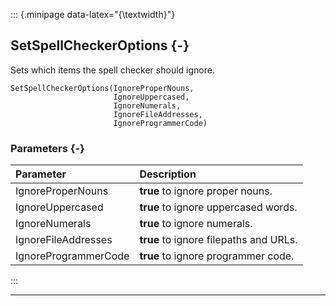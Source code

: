 ::: {.minipage data-latex="{\textwidth}"}
## SetSpellCheckerOptions {-}

Sets which items the spell checker should ignore.

```{sql}
SetSpellCheckerOptions(IgnoreProperNouns,
                       IgnoreUppercased,
                       IgnoreNumerals,
                       IgnoreFileAddresses,
                       IgnoreProgrammerCode)
```

### Parameters {-}

**Parameter** | **Description**
| :-- | :-- |
IgnoreProperNouns | **true** to ignore proper nouns.
IgnoreUppercased | **true** to ignore uppercased words.
IgnoreNumerals | **true** to ignore numerals.
IgnoreFileAddresses | **true** to ignore filepaths and URLs.
IgnoreProgrammerCode | **true** to ignore programmer code.
:::

***
